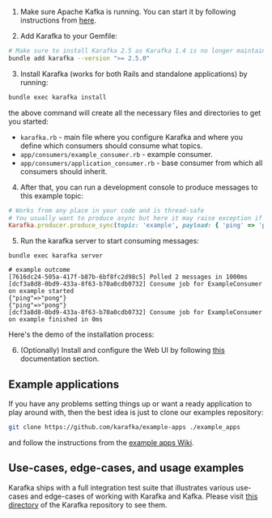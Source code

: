 1. Make sure Apache Kafka is running. You can start it by following instructions from [here](https://karafka.io/docs/Kafka-Setting-Up/).

2. Add Karafka to your Gemfile:

```bash
# Make sure to install Karafka 2.5 as Karafka 1.4 is no longer maintained
bundle add karafka --version ">= 2.5.0"
```

3. Install Karafka (works for both Rails and standalone applications) by running:

```bash
bundle exec karafka install
```

the above command will create all the necessary files and directories to get you started:

- `karafka.rb` - main file where you configure Karafka and where you define which consumers should consume what topics.
- `app/consumers/example_consumer.rb` - example consumer.
- `app/consumers/application_consumer.rb` - base consumer from which all consumers should inherit.

4. After that, you can run a development console to produce messages to this example topic:

```ruby
# Works from any place in your code and is thread-safe
# You usually want to produce async but here it may raise exception if Kafka is not available, etc
Karafka.producer.produce_sync(topic: 'example', payload: { 'ping' => 'pong' }.to_json)
```

5. Run the karafka server to start consuming messages:

```
bundle exec karafka server

# example outcome
[7616dc24-505a-417f-b87b-6bf8fc2d98c5] Polled 2 messages in 1000ms
[dcf3a8d8-0bd9-433a-8f63-b70a0cdb0732] Consume job for ExampleConsumer on example started
{"ping"=>"pong"}
{"ping"=>"pong"}
[dcf3a8d8-0bd9-433a-8f63-b70a0cdb0732] Consume job for ExampleConsumer on example finished in 0ms
```

Here's the demo of the installation process:

<div class="asciinema" data-cols="100" data-rows="14" data-cast="getting-started">
  <span style="display: none;">
    Note: Asciinema videos are not visible when viewing this wiki on GitHub. Please use our
    <a href="https://karafka.io/docs">online</a>
    documentation instead.
  </span>
</div>

6. (Optionally) Install and configure the Web UI by following [this](Web-UI-Getting-Started) documentation section.

## Example applications

If you have any problems setting things up or want a ready application to play around with, then the best idea is just to clone our examples repository:

```bash
git clone https://github.com/karafka/example-apps ./example_apps
```

and follow the instructions from the [example apps Wiki](https://github.com/karafka/example-apps/blob/master/README.md).

## Use-cases, edge-cases, and usage examples

Karafka ships with a full integration test suite that illustrates various use-cases and edge-cases of working with Karafka and Kafka. Please visit [this directory](https://github.com/karafka/karafka/tree/master/spec/integrations) of the Karafka repository to see them.
